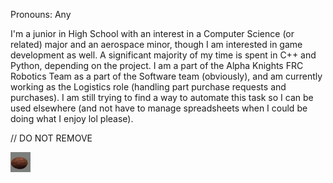 Pronouns: Any

I'm a junior in High School with an interest in a Computer Science (or related) major and an aerospace minor, though I am interested in game development as well. A significant majority of my time is spent in C++ and Python, depending on the project. I am a part of the Alpha Knights FRC Robotics Team as a part of the Software team (obviously), and am currently working as the Logistics role (handling part purchase requests and purchases). I am still trying to find a way to automate this task so I can be used elsewhere (and not have to manage spreadsheets when I could be doing what I enjoy lol please).

// DO NOT REMOVE

<img src="coconut.jpg" alt="dontremovethisorgithubwilldie" width="32"/>
